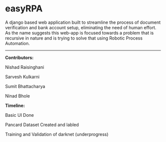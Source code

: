 # easyRPA
A django based web application built to streamline the process of document verification and bank account setup, eliminating the need of human effort.
As the name suggests this web-app is focused towards a problem that is recursive in nature and is trying to solve that using Robotic Process Automation.

-----

**Contributors:**

Nishad Raisinghani 

Sarvesh Kulkarni

Sumit Bhattacharya

Ninad Bhole

**Timeline:**

Basic UI Done

Pancard Dataset Created and labled

Training and Validation of darknet (underprogress)
